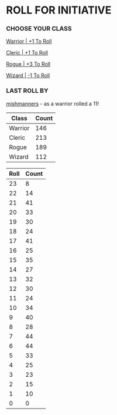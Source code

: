 # ROLL FOR INITIATIVE
### CHOOSE YOUR CLASS

[Warrior | +1 To Roll](https://github.com/benjaminsampica/benjaminsampica/issues/new?title=roll%7Cwarrior&body=Just+click+%27Submit+new+issue%27.)

[Cleric | +1 To Roll](https://github.com/benjaminsampica/benjaminsampica/issues/new?title=roll%7Ccleric&body=Just+click+%27Submit+new+issue%27.)

[Rogue | +3 To Roll](https://github.com/benjaminsampica/benjaminsampica/issues/new?title=roll%7Crogue&body=Just+click+%27Submit+new+issue%27.)

[Wizard | -1 To Roll](https://github.com/benjaminsampica/benjaminsampica/issues/new?title=roll%7Cwizard&body=Just+click+%27Submit+new+issue%27.)
### LAST ROLL BY
[mishmanners](https://www.github.com/mishmanners) - as a warrior rolled a 11!

|Class|Count|
|-|-|
|Warrior|146|
|Cleric|213|
|Rogue|189|
|Wizard|112|

|Roll|Count|
|-|-|
|23|8
|22|14
|21|41
|20|33
|19|30
|18|24
|17|41
|16|25
|15|35
|14|27
|13|32
|12|30
|11|24
|10|34
|9|40
|8|28
|7|44
|6|44
|5|33
|4|25
|3|23
|2|15
|1|10
|0|0
